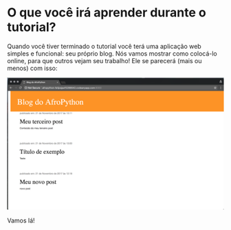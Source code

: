 # O que você irá aprender durante o tutorial?

Quando você tiver terminado o tutorial você terá uma aplicação web simples e funcional: seu próprio blog. Nós vamos mostrar como colocá-lo online, para que outros vejam seu trabalho!
Ele se parecerá (mais ou menos) com isso:

![Blog finalizado](blog-finalizado.png)

Vamos lá!
